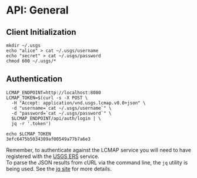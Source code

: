 # API: General

## Client Initialization

```shell
mkdir ~/.usgs
echo "alice" > cat ~/.usgs/username
echo "secret" > cat ~/.usgs/password
chmod 600 ~/.usgs/*
```

## Authentication

```shell
LCMAP_ENDPOINT=http://localhost:8080
LCMAP_TOKEN=$(curl -s -X POST \
  -H "Accept: application/vnd.usgs.lcmap.v0.0+json" \
  -d "username=`cat ~/.usgs/username`" \
  -d "password=`cat ~/.usgs/password`" \
  $LCMAP_ENDPOINT/api/auth/login | \
  jq -r '.token')
```
```shell
echo $LCMAP_TOKEN
3efc6475b5034309af00549a77b7a6e3
```

<aside class="info">
Remember, to authenticate against the LCMAP service you will need to have registered with the <a href="https://ers.cr.usgs.gov/login/">USGS ERS</a> service.
</aside>

<aside class="info">
To parse the JSON results from cURL via the command line, the <code>jq</code>  utility is being used. See the <a href="https://stedolan.github.io/jq/">jq site</a> for more details.
</aside>

